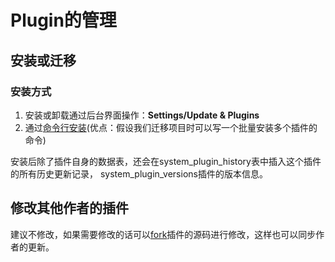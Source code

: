 # Plugin的管理

## 安装或迁移

### 安装方式

1. 安装或卸载通过后台界面操作：**Settings/Update & Plugins**
2. 通过[命令行安装](https://github.com/EchoWht/octobercms-docs-zh/blob/master/console-commands.md#plugin-install-command)(优点：假设我们迁移项目时可以写一个批量安装多个插件的命令)

安装后除了插件自身的数据表，还会在system_plugin_history表中插入这个插件的所有历史更新记录， system_plugin_versions插件的版本信息。

## 修改其他作者的插件

建议不修改，如果需要修改的话可以[fork](git-notes.md)插件的源码进行修改，这样也可以同步作者的更新。
